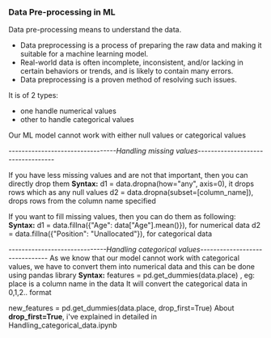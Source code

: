 ### Data Pre-processing in ML

Data pre-processing means to understand the data.
- Data preprocessing is a process of preparing the raw data and making it suitable for a machine learning model.
- Real-world data is often incomplete, inconsistent, and/or lacking in certain behaviors or trends, and is likely to contain many errors.
- Data preprocessing is a proven method of resolving such issues.

It is of 2 types:
- one handle numerical values
- other to handle categorical values

Our ML model cannot work with either null values or categorical values

*---------------------------------Handling missing values----------------------------------*

If you have less missing values and are not that important, then you can directly drop them 
**Syntax:** 
d1 = data.dropna(how="any", axis=0), it drops rows which as any null values
d2  = data.dropna(subset=[column_name]), drops rows from the column name specified

If you want to fill missing values, then you can do them as following:
**Syntax:** 
d1 = data.fillna({"Age": data["Age"].mean()}), for numerical data
d2 = data.fillna({"Position": "Unallocated"}), for categorical data


*------------------------------Handling categorical values-------------------------------*
As we know that our model cannot work with categorical values, we have to convert them into numerical data and this can be done using pandas library
**Syntax:** 
features = pd.get_dummies(data.place) , eg: place is a column name in the data
It will convert the categorical data in 0,1,2.. format

new_features = pd.get_dummies(data.place, drop_first=True)
About **drop_first=True**, i've explained in detailed in Handling_categorical_data.ipynb


